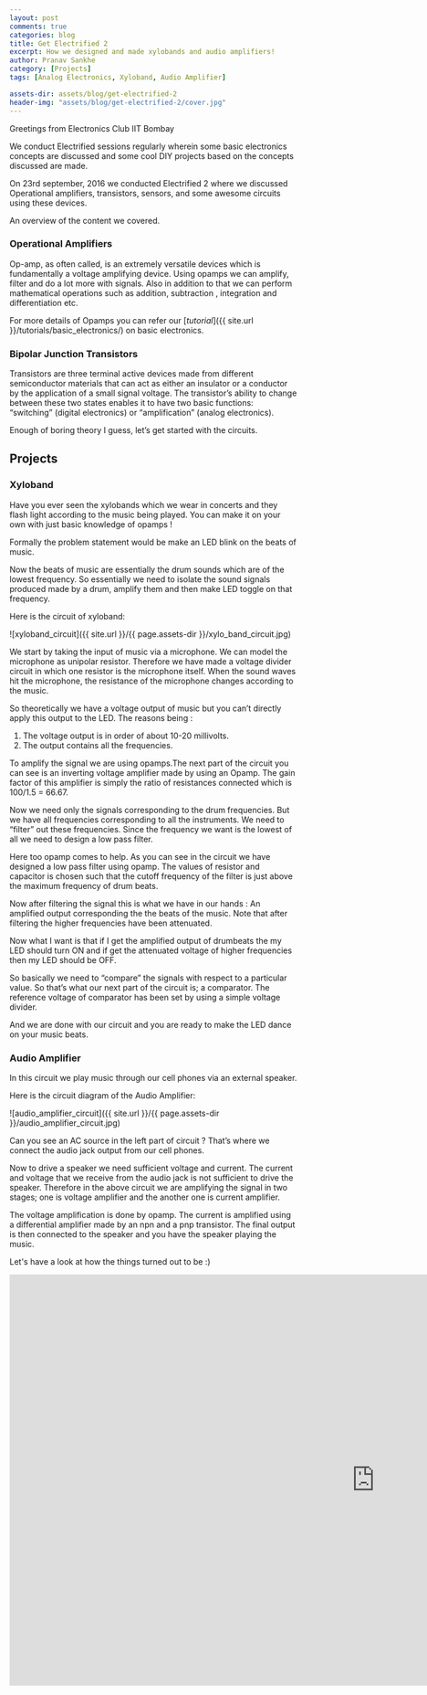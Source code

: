 ```yaml
---
layout: post
comments: true
categories: blog
title: Get Electrified 2
excerpt: How we designed and made xylobands and audio amplifiers!
author: Pranav Sankhe
category: [Projects]
tags: [Analog Electronics, Xyloband, Audio Amplifier]

assets-dir: assets/blog/get-electrified-2
header-img: "assets/blog/get-electrified-2/cover.jpg"
---
```


Greetings from Electronics Club IIT Bombay

We conduct Electrified sessions regularly wherein some basic electronics
concepts are discussed and some cool DIY projects based on the concepts
discussed are made.

On 23rd september, 2016 we conducted Electrified 2 where we discussed
Operational amplifiers, transistors, sensors, and some awesome circuits
using these devices.

An overview of the content we covered.

### Operational Amplifiers

Op-amp, as often called, is an extremely versatile devices which is fundamentally a
voltage amplifying device. Using opamps we can amplify, filter and do a
lot more with signals. Also in addition to that we can perform
mathematical operations such as addition, subtraction , integration and
differentiation etc.

For more details of Opamps you can refer our
[*tutorial*]({{ site.url }}/tutorials/basic_electronics/)
on basic electronics.

### Bipolar Junction Transistors

Transistors are three terminal active devices made from different
semiconductor materials that can act as either an insulator or a
conductor by the application of a small signal voltage. The transistor’s
ability to change between these two states enables it to have two basic
functions: “switching” (digital electronics) or “amplification” (analog
electronics).

Enough of boring theory I guess, let’s get started with the circuits.

## Projects


### Xyloband

Have you ever seen the xylobands which we wear in concerts and they
flash light according to the music being played. You can make it on your
own with just basic knowledge of opamps !

Formally the problem statement would be make an LED blink on the beats
of music.

Now the beats of music are essentially the drum sounds which are of the
lowest frequency. So essentially we need to isolate the sound signals
produced made by a drum, amplify them and then make LED toggle on that
frequency.

Here is the circuit of xyloband:

![xyloband_circuit]({{ site.url }}/{{ page.assets-dir }}/xylo_band_circuit.jpg)

We start by taking the input of music via a microphone. We can model the
microphone as unipolar resistor. Therefore we have made a voltage
divider circuit in which one resistor is the microphone itself. When the
sound waves hit the microphone, the resistance of the microphone changes
according to the music.

So theoretically we have a voltage output of music but you can’t
directly apply this output to the LED. The reasons being :

1.  The voltage output is in order of about 10-20 millivolts.
2.  The output contains all the frequencies.

To amplify the signal we are using opamps.The next part of the circuit
you can see is an inverting voltage amplifier made by using an Opamp.
The gain factor of this amplifier is simply the ratio of resistances
connected which is 100/1.5 = 66.67.

Now we need only the signals corresponding to the drum frequencies. But
we have all frequencies corresponding to all the instruments. We need to
“filter” out these frequencies. Since the frequency we want is the
lowest of all we need to design a low pass filter.

Here too opamp comes to help. As you can see in the circuit we have
designed a low pass filter using opamp. The values of resistor and
capacitor is chosen such that the cutoff frequency of the filter is just
above the maximum frequency of drum beats.

Now after filtering the signal this is what we have in our hands : An
amplified output corresponding the the beats of the music. Note that
after filtering the higher frequencies have been attenuated.

Now what I want is that if I get the amplified output of drumbeats the
my LED should turn ON and if get the attenuated voltage of higher
frequencies then my LED should be OFF.

So basically we need to “compare” the signals with respect to a particular value.
So that’s what our next part of the circuit is; a comparator. The
reference voltage of comparator has been set by using a simple voltage
divider.

And we are done with our circuit and you are ready to make the LED dance
on your music beats.

### Audio Amplifier

In this circuit we play music through our cell phones via an external
speaker.

Here is the circuit diagram of the Audio Amplifier:

![audio_amplifier_circuit]({{ site.url }}/{{ page.assets-dir }}/audio_amplifier_circuit.jpg)

Can you see an AC source in the left part of circuit ? That’s where we
connect the audio jack output from our cell phones.

Now to drive a speaker we need sufficient voltage and current. The
current and voltage that we receive from the audio jack is not
sufficient to drive the speaker. Therefore in the above circuit we are
amplifying the signal in two stages; one is voltage amplifier and the
another one is current amplifier.

The voltage amplification is done by opamp. The current is amplified
using a differential amplifier made by an npn and a pnp transistor. The
final output is then connected to the speaker and you have the speaker
playing the music.

Let's have a look at how the things turned out to be :)

<iframe width="1280" height="720" src="https://www.youtube.com/embed/So6K92vzHUw" frameborder="0" allowfullscreen></iframe>

